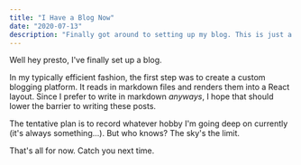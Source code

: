 ```yaml
---
title: "I Have a Blog Now"
date: "2020-07-13"
description: "Finally got around to setting up my blog. This is just a quick hello."
---
```


Well hey presto, I've finally set up a blog. 

In my typically efficient fashion, the first step was to create a custom blogging platform. It reads in markdown files and renders them into a React layout. Since I prefer to write in markdown _anyways_, I hope that should lower the barrier to writing these posts.

The tentative plan is to record whatever hobby I'm going deep on currently (it's always something...). But who knows? The sky's the limit. 

That's all for now. Catch you next time.
